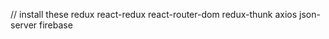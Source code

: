 // install these 
  redux
  react-redux
  react-router-dom
  redux-thunk
  axios
  json-server
  firebase